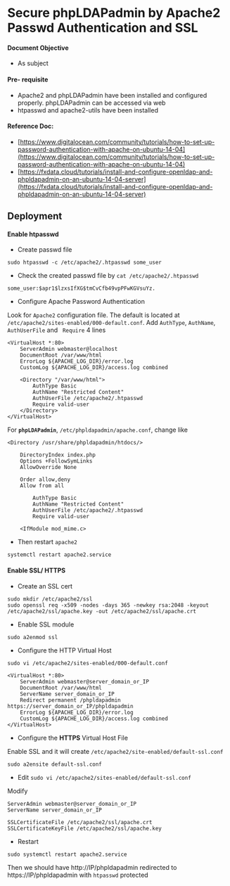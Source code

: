 # Secure phpLDAPadmin by Apache2 Passwd Authentication and SSL

#### Document Objective
- As subject

#### Pre- requisite
- Apache2 and phpLDAPadmin have been installed and configured properly. phpLDAPadmin can be accessed via web
- htpasswd and apache2-utils have been installed

#### Reference Doc:
- [https://www.digitalocean.com/community/tutorials/how-to-set-up-password-authentication-with-apache-on-ubuntu-14-04](https://www.digitalocean.com/community/tutorials/how-to-set-up-password-authentication-with-apache-on-ubuntu-14-04)
- [https://fxdata.cloud/tutorials/install-and-configure-openldap-and-phpldapadmin-on-an-ubuntu-14-04-server](https://fxdata.cloud/tutorials/install-and-configure-openldap-and-phpldapadmin-on-an-ubuntu-14-04-server)

## Deployment

#### Enable htpasswd

- Create passwd file

```
sudo htpasswd -c /etc/apache2/.htpasswd some_user
```

- Check the created passwd file by ```cat /etc/apache2/.htpasswd```

```
some_user:$apr1$lzxsIfXG$tmCvCfb49vpPFwKGVsuYz.
```

- Configure Apache Password Authentication

Look for ```Apache2``` configuration file. The default is located at ```/etc/apache2/sites-enabled/000-default.conf```. Add ```AuthType```, ```AuthName```, ```AuthUserFile``` and ``` Require``` 4 lines

```
<VirtualHost *:80>
    ServerAdmin webmaster@localhost
    DocumentRoot /var/www/html
    ErrorLog ${APACHE_LOG_DIR}/error.log
    CustomLog ${APACHE_LOG_DIR}/access.log combined

    <Directory "/var/www/html">
        AuthType Basic
        AuthName "Restricted Content"
        AuthUserFile /etc/apache2/.htpasswd
        Require valid-user
    </Directory>
</VirtualHost>
```

For __```phpLDAPadmin```__, ```/etc/phpldapadmin/apache.conf```, change like

```
<Directory /usr/share/phpldapadmin/htdocs/>

    DirectoryIndex index.php
    Options +FollowSymLinks
    AllowOverride None

    Order allow,deny
    Allow from all

        AuthType Basic
        AuthName "Restricted Content"
        AuthUserFile /etc/apache2/.htpasswd
        Require valid-user

    <IfModule mod_mime.c>
```

- Then restart ```apache2```

```
systemctl restart apache2.service
```

#### Enable SSL/ HTTPS
- Create an SSL cert

```
sudo mkdir /etc/apache2/ssl
sudo openssl req -x509 -nodes -days 365 -newkey rsa:2048 -keyout /etc/apache2/ssl/apache.key -out /etc/apache2/ssl/apache.crt
```

- Enable SSL module

```
sudo a2enmod ssl
```

- Configure the HTTP Virtual Host

```
sudo vi /etc/apache2/sites-enabled/000-default.conf
```

```
<VirtualHost *:80>
    ServerAdmin webmaster@server_domain_or_IP
    DocumentRoot /var/www/html
    ServerName server_domain_or_IP
    Redirect permanent /phpldapadmin https://server_domain_or_IP/phpldapadmin
    ErrorLog ${APACHE_LOG_DIR}/error.log
    CustomLog ${APACHE_LOG_DIR}/access.log combined
</VirtualHost>
```

- Configure the __HTTPS__ Virtual Host File

Enable SSL and it will create ```/etc/apache2/site-enabled/default-ssl.conf```

```
sudo a2ensite default-ssl.conf
```

- Edit ```sudo vi /etc/apache2/sites-enabled/default-ssl.conf```

Modify

```
ServerAdmin webmaster@server_domain_or_IP
ServerName server_domain_or_IP

SSLCertificateFile /etc/apache2/ssl/apache.crt
SSLCertificateKeyFile /etc/apache2/ssl/apache.key
```

- Restart

```
sudo systemctl restart apache2.service
```

Then we should have http://IP/phpldapadmin redirected to https://IP/phpldapadmin with ```htpasswd``` protected
